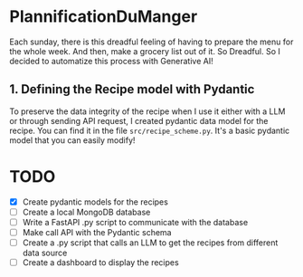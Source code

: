 # PlannificationDuManger
Each sunday, there is this dreadful feeling of having to prepare the menu for the whole week. And then, make a grocery list out of it. So Dreadful. So I decided to automatize this process with Generative AI! 


## 1. Defining the Recipe model with Pydantic

To preserve the data integrity of the recipe when I use it either with a LLM or through sending API request, I created pydantic data model for the recipe. You can find it in the file `src/recipe_scheme.py`. It's a basic pydantic model that you can easily modify! 


# TODO

* [x] Create pydantic models for the recipes
* [ ] Create a local MongoDB database
* [ ] Write a FastAPI .py script to communicate with the database
* [ ] Make call API with the Pydantic schema
* [ ] Create a .py script that calls an LLM to get the recipes from different data source
* [ ] Create a dashboard to display the recipes